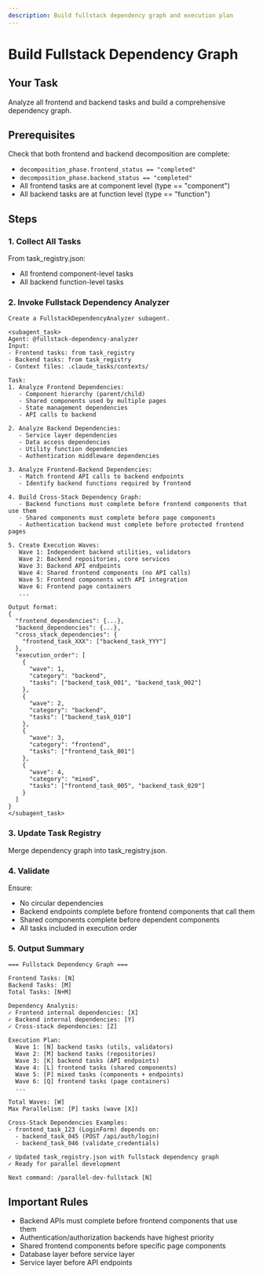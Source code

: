 ```yaml
---
description: Build fullstack dependency graph and execution plan
---
```


# Build Fullstack Dependency Graph

## Your Task
Analyze all frontend and backend tasks and build a comprehensive dependency graph.

## Prerequisites
Check that both frontend and backend decomposition are complete:
- `decomposition_phase.frontend_status == "completed"`
- `decomposition_phase.backend_status == "completed"`
- All frontend tasks are at component level (type == "component")
- All backend tasks are at function level (type == "function")

## Steps

### 1. Collect All Tasks
From task_registry.json:
- All frontend component-level tasks
- All backend function-level tasks

### 2. Invoke Fullstack Dependency Analyzer
```
Create a FullstackDependencyAnalyzer subagent.

<subagent_task>
Agent: @fullstack-dependency-analyzer
Input:
- Frontend tasks: from task_registry
- Backend tasks: from task_registry
- Context files: .claude_tasks/contexts/

Task:
1. Analyze Frontend Dependencies:
   - Component hierarchy (parent/child)
   - Shared components used by multiple pages
   - State management dependencies
   - API calls to backend

2. Analyze Backend Dependencies:
   - Service layer dependencies
   - Data access dependencies
   - Utility function dependencies
   - Authentication middleware dependencies

3. Analyze Frontend-Backend Dependencies:
   - Match frontend API calls to backend endpoints
   - Identify backend functions required by frontend

4. Build Cross-Stack Dependency Graph:
   - Backend functions must complete before frontend components that use them
   - Shared components must complete before page components
   - Authentication backend must complete before protected frontend pages

5. Create Execution Waves:
   Wave 1: Independent backend utilities, validators
   Wave 2: Backend repositories, core services
   Wave 3: Backend API endpoints
   Wave 4: Shared frontend components (no API calls)
   Wave 5: Frontend components with API integration
   Wave 6: Frontend page containers
   ...

Output format:
{
  "frontend_dependencies": {...},
  "backend_dependencies": {...},
  "cross_stack_dependencies": {
    "frontend_task_XXX": ["backend_task_YYY"]
  },
  "execution_order": [
    {
      "wave": 1,
      "category": "backend",
      "tasks": ["backend_task_001", "backend_task_002"]
    },
    {
      "wave": 2,
      "category": "backend",
      "tasks": ["backend_task_010"]
    },
    {
      "wave": 3,
      "category": "frontend",
      "tasks": ["frontend_task_001"]
    },
    {
      "wave": 4,
      "category": "mixed",
      "tasks": ["frontend_task_005", "backend_task_020"]
    }
  ]
}
</subagent_task>
```

### 3. Update Task Registry
Merge dependency graph into task_registry.json.

### 4. Validate
Ensure:
- No circular dependencies
- Backend endpoints complete before frontend components that call them
- Shared components complete before dependent components
- All tasks included in execution order

### 5. Output Summary
```
=== Fullstack Dependency Graph ===

Frontend Tasks: [N]
Backend Tasks: [M]
Total Tasks: [N+M]

Dependency Analysis:
✓ Frontend internal dependencies: [X]
✓ Backend internal dependencies: [Y]
✓ Cross-stack dependencies: [Z]

Execution Plan:
  Wave 1: [N] backend tasks (utils, validators)
  Wave 2: [M] backend tasks (repositories)
  Wave 3: [K] backend tasks (API endpoints)
  Wave 4: [L] frontend tasks (shared components)
  Wave 5: [P] mixed tasks (components + endpoints)
  Wave 6: [Q] frontend tasks (page containers)
  ...
  
Total Waves: [W]
Max Parallelism: [P] tasks (wave [X])

Cross-Stack Dependencies Examples:
- frontend_task_123 (LoginForm) depends on:
  - backend_task_045 (POST /api/auth/login)
  - backend_task_046 (validate_credentials)

✓ Updated task_registry.json with fullstack dependency graph
✓ Ready for parallel development

Next command: /parallel-dev-fullstack [N]
```

## Important Rules
- Backend APIs must complete before frontend components that use them
- Authentication/authorization backends have highest priority
- Shared frontend components before specific page components
- Database layer before service layer
- Service layer before API endpoints

